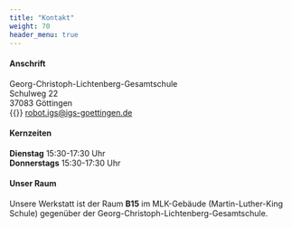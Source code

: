```yaml
---
title: "Kontakt"
weight: 70
header_menu: true
---
```


#### Anschrift
Georg-Christoph-Lichtenberg-Gesamtschule  
Schulweg 22  
37083 Göttingen  
{{<icon class="fa fa-envelope">}}&nbsp;[robot.igs@igs-goettingen.de](mailto:robot.igs@igs-goettingen.de)

#### Kernzeiten
**Dienstag**  15:30-17:30 Uhr  
**Donnerstags** 15:30-17:30 Uhr  

#### Unser Raum
Unsere Werkstatt ist der Raum **B15** im MLK-Gebäude (Martin-Luther-King Schule) gegenüber der Georg-Christoph-Lichtenberg-Gesamtschule.
